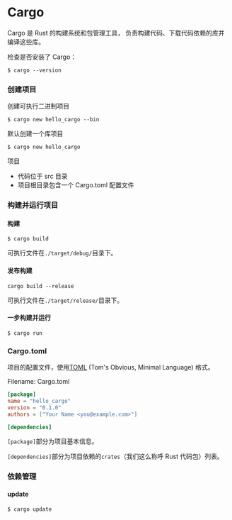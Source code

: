 
# Cargo 

Cargo 是 Rust 的构建系统和包管理工具， 负责构建代码、下载代码依赖的库并编译这些库。

检查是否安装了 Cargo：

```
$ cargo --version
```

### 创建项目

创建可执行二进制项目

```
$ cargo new hello_cargo --bin
```

默认创建一个库项目

```
$ cargo new hello_cargo
```


项目

- 代码位于 src 目录
- 项目根目录包含一个 Cargo.toml 配置文件

### 构建并运行项目

#### 构建

```
$ cargo build
```

可执行文件在`./target/debug/`目录下。


#### 发布构建

```
cargo build --release
```

可执行文件在`./target/release/`目录下。


#### 一步构建并运行

```
$ cargo run
```


### Cargo.toml

项目的配置文件，使用[TOML](https://github.com/toml-lang/toml) (Tom's Obvious, Minimal Language) 格式。

Filename: Cargo.toml

```toml
[package]
name = "hello_cargo"
version = "0.1.0"
authors = ["Your Name <you@example.com>"]

[dependencies]
```

`[package]`部分为项目基本信息。

`[dependencies]`部分为项目依赖的`crates`（我们这么称呼 Rust 代码包）列表。


### 依赖管理

#### update

```
$ cargo update
```


